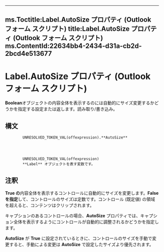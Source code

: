 

---
ms.Toctitle:Label.AutoSize プロパティ (Outlook フォーム スクリプト)
title:Label.AutoSize プロパティ (Outlook フォーム スクリプト)
ms.ContentId:22634bb4-2434-d31a-cb2d-2bcd4e513677
---
# Label.AutoSize プロパティ (Outlook フォーム スクリプト)




**Boolean**オブジェクトの内容全体を表示するのには自動的にサイズ変更するかどうかを指定する設定または返します。読み取り/書き込み。

## 構文

            UNRESOLVED_TOKEN_VAL(offexpression).**AutoSize**




            UNRESOLVED_TOKEN_VAL(offexpression)
            **Label** オブジェクトを表す変数です。



## 注釈
**True の**内容全体を表示するコントロールに自動的にサイズを変更します。**False を指定**して、コントロールのサイズは定数です。コントロール (既定値) の領域を超えると、コンテンツはクリップされます。



キャプションのあるコントロールの場合、**AutoSize** プロパティでは、キャプション全体を表示するようにコントロールが自動的に調整されるかどうかを指定します。



**AutoSize** が **True** に設定されているときに、コントロールのサイズを手動で変更すると、手動による変更は **AutoSize** で設定したサイズより優先されます。




